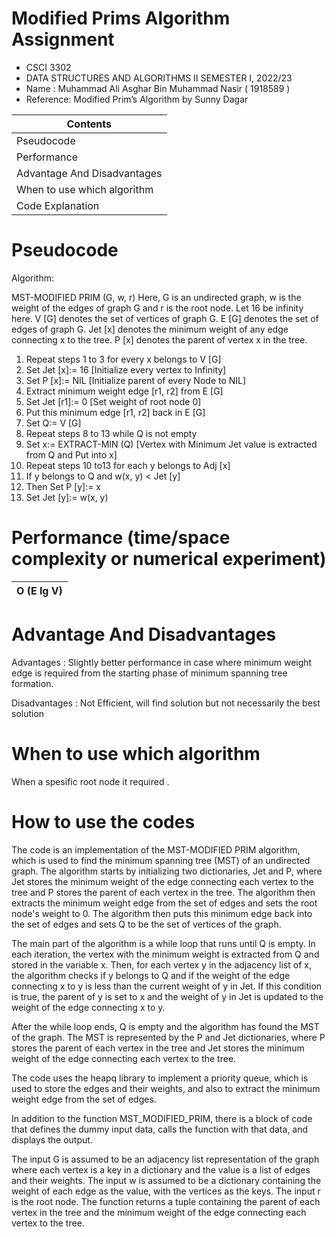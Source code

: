 # Modified Prims Algorithm Assignment

- CSCI 3302
- DATA STRUCTURES AND ALGORITHMS II SEMESTER I, 2022/23
- Name : Muhammad Ali Asghar Bin Muhammad Nasir ( 1918589 )
- Reference: Modified Prim’s Algorithm by Sunny Dagar


| Contents |
| ------- |
| Pseudocode |
| Performance |
| Advantage And Disadvantages |
| When to use which algorithm |
| Code Explanation| 



# Pseudocode

Algorithm:

MST-MODIFIED PRIM (G, w, r)
Here, G is an undirected graph, w is the weight of the edges 
of graph G and r is the root node.
Let 16 be infinity here.
V [G] denotes the set of vertices of graph G.
E [G] denotes the set of edges of graph G.
Jet [x] denotes the minimum weight of any edge connecting 
x to the tree.
P [x] denotes the parent of vertex x in the tree.

1. Repeat steps 1 to 3 for every x belongs to V [G]
2. Set Jet [x]:= 16 [Initialize every vertex to Infinity]
3. Set P [x]:= NIL [Initialize parent of every Node to NIL]
4. Extract minimum weight edge [r1, r2] from E [G]
5. Set Jet [r1]:= 0 [Set weight of root node 0]
6. Put this minimum edge [r1, r2] back in E [G]
7. Set Q:= V [G]
8. Repeat steps 8 to 13 while Q is not empty
9. Set x:= EXTRACT-MIN (Q) [Vertex with Minimum Jet value is extracted from Q and Put into x]
10. Repeat steps 10 to13 for each y belongs to Adj [x]
11. If y belongs to Q and w(x, y) < Jet [y]
12. Then Set P [y]:= x
13. Set Jet [y]:= w(x, y)

# Performance (time/space complexity or numerical experiment)

| O (E lg V) |
| --------- |

# Advantage And Disadvantages

Advantages : Slightly better performance in case where minimum weight edge is required from the starting phase of minimum spanning tree formation.

Disadvantages : Not Efficient, will find solution but not necessarily the best solution

# When to use which algorithm

When a spesific root node it required .


# How to use the codes

The code is an implementation of the MST-MODIFIED PRIM algorithm, which is used to find the minimum spanning tree (MST) of an undirected graph. The algorithm starts by initializing two dictionaries, Jet and P, where Jet stores the minimum weight of the edge connecting each vertex to the tree and P stores the parent of each vertex in the tree. The algorithm then extracts the minimum weight edge from the set of edges and sets the root node's weight to 0. The algorithm then puts this minimum edge back into the set of edges and sets Q to be the set of vertices of the graph.

The main part of the algorithm is a while loop that runs until Q is empty. In each iteration, the vertex with the minimum weight is extracted from Q and stored in the variable x. Then, for each vertex y in the adjacency list of x, the algorithm checks if y belongs to Q and if the weight of the edge connecting x to y is less than the current weight of y in Jet. If this condition is true, the parent of y is set to x and the weight of y in Jet is updated to the weight of the edge connecting x to y.

After the while loop ends, Q is empty and the algorithm has found the MST of the graph. The MST is represented by the P and Jet dictionaries, where P stores the parent of each vertex in the tree and Jet stores the minimum weight of the edge connecting each vertex to the tree.

The code uses the heapq library to implement a priority queue, which is used to store the edges and their weights, and also to extract the minimum weight edge from the set of edges.

In addition to the function MST_MODIFIED_PRIM, there is a block of code that defines the dummy input data, calls the function with that data, and displays the output.

The input G is assumed to be an adjacency list representation of the graph where each vertex is a key in a dictionary and the value is a list of edges and their weights. The input w is assumed to be a dictionary containing the weight of each edge as the value, with the vertices as the keys. The input r is the root node. The function returns a tuple containing the parent of each vertex in the tree and the minimum weight of the edge connecting each vertex to the tree.

